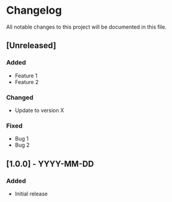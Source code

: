 # Changelog

All notable changes to this project will be documented in this file.

## [Unreleased]

### Added

- Feature 1
- Feature 2

### Changed

- Update to version X

### Fixed

- Bug 1
- Bug 2

## [1.0.0] - YYYY-MM-DD

### Added

- Initial release

